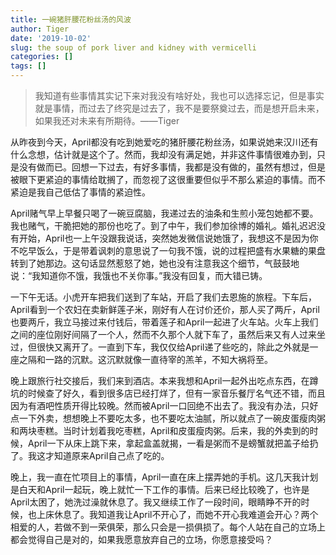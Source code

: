 ```yaml
---
title: 一碗猪肝腰花粉丝汤的风波
author: Tiger
date: '2019-10-02'
slug: the soup of pork liver and kidney with vermicelli
categories: []
tags: []
---
```


>我知道有些事情其实记下来对我没有啥好处，我也可以选择忘记，但是事实就是事情，而过去了终究是过去了，我不是要祭奠过去，而是想开启未来，如果我还对未来有所期待。——Tiger

从昨夜到今天，April都没有吃到她爱吃的猪肝腰花粉丝汤，如果说她来汉川还有什么念想，估计就是这个了。然而，我却没有满足她，并非这件事情很难办到，只是没有做而已。回想一下过去，有好多事情，我都是没有做的，虽然有想过，但是被眼下更紧迫的事情给耽搁了，而忽视了这很重要但似乎不那么紧迫的事情。而不紧迫是我自己低估了事情的紧迫性。

April赌气早上早餐只喝了一碗豆腐脑，我递过去的油条和生煎小笼包她都不要。我也赌气，干脆把她的那份也吃了。到了中午，我们参加徐博的婚礼。婚礼迟迟没有开始，April也一上午没跟我说话，突然她发微信说她饿了，我想这不是因为你不吃早饭么，于是带着讽刺的意思说了一句我不饿，说的过程把盛有水果糖的果盘转到了她那边。这句话显然惹怒了她，她也没有注意我这个细节，气鼓鼓地说：“我知道你不饿，我饿也不关你事。”我没有回复，而大错已铸。

一下午无话。小虎开车把我们送到了车站，开启了我们去恩施的旅程。下车后，April看到一个农妇在卖新鲜莲子米，刚好有人在讨价还价，那人买了两斤，April也要两斤，我立马接过来付钱后，带着莲子和April一起进了火车站。火车上我们之间的座位刚好间隔了一个人，然而不久那个人就下车了，虽然后来又有人过来坐过，但很快又离开了。一直到下车，我仅仅给April递了些吃的，除此之外就是一座之隔和一路的沉默。这沉默就像一直待宰的羔羊，不知大祸将至。

晚上跟旅行社交接后，我们来到酒店。本来我想和April一起外出吃点东西，在蹲坑的时候查了好久，看到很多店已经打烊了，但有一家音乐餐厅名气还不错，而且因为有酒吧性质开得比较晚。然而被April一口回绝不出去了。我没有办法，只好点一下外卖，想想晚上不要吃太多，也不要吃太油腻，所以就点了一碗皮蛋瘦肉粥和两块枣糕。当时计划着我吃枣糕，April和皮蛋瘦肉粥。后来，我的外卖到的时候，April一下从床上跳下来，拿起盒盖就揭，一看是粥而不是螃蟹就把盖子给扔了。我这才知道原来April自己点了吃的。

晚上，我一直在忙项目上的事情，April一直在床上摆弄她的手机。这几天我计划是白天和April一起玩，晚上就忙一下工作的事情。后来已经比较晚了，也许是April太困了，她洗过澡就休息了。我又继续工作了一段时间，眼睛睁不开的时候，也上床休息了。我知道我让April不开心了，而她不开心我难道会开心？两个相爱的人，若做不到一荣俱荣，那么只会是一损俱损了。每个人站在自己的立场上都会觉得自己是对的，如果我愿意放弃自己的立场，你愿意接受吗？

